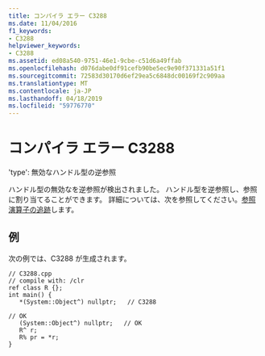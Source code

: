 ```yaml
---
title: コンパイラ エラー C3288
ms.date: 11/04/2016
f1_keywords:
- C3288
helpviewer_keywords:
- C3288
ms.assetid: ed08a540-9751-46e1-9cbe-c51d6a49ffab
ms.openlocfilehash: d076dabe0df91cefb90be5ec9e90f371331a51f1
ms.sourcegitcommit: 72583d30170d6ef29ea5c6848dc00169f2c909aa
ms.translationtype: MT
ms.contentlocale: ja-JP
ms.lasthandoff: 04/18/2019
ms.locfileid: "59776770"
---
```

# <a name="compiler-error-c3288"></a>コンパイラ エラー C3288

'type': 無効なハンドル型の逆参照

ハンドル型の無効なを逆参照が検出されました。 ハンドル型を逆参照し、参照に割り当てることができます。 詳細については、次を参照してください。[参照演算子の追跡](../../extensions/tracking-reference-operator-cpp-component-extensions.md)します。

## <a name="example"></a>例

次の例では、C3288 が生成されます。

```
// C3288.cpp
// compile with: /clr
ref class R {};
int main() {
   *(System::Object^) nullptr;   // C3288

// OK
   (System::Object^) nullptr;   // OK
   R^ r;
   R% pr = *r;
}
```